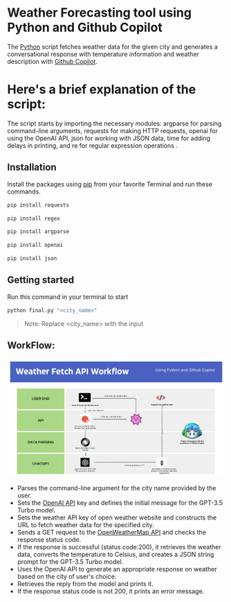 # Weather Forecasting tool using Python and Github Copilot


The [Python](https://www.python.org/) script fetches weather data for the given city and generates a conversational response with temperature information and weather description with [Github Copilot](https://github.com/features/copilot).

# Here's a brief explanation of the script:

The script starts by importing the necessary modules: argparse for parsing command-line arguments, requests for making HTTP requests, openai for using the OpenAI API, json for working with JSON data, time for adding delays in printing, and re for regular expression operations .
## Installation

Install the packages using [pip](https://pip.pypa.io/en/stable/getting-started/) from your favorite Terminal and run these commands.
```sh
pip install requests
```
```sh
pip install regex
```
```sh
pip install argparse
```
```sh
pip install openai
```
```sh
pip install json
```

## Getting started
Run this command in your terminal to start
```sh
python final.py "<city_name>"
```
> Note: Replace <city_name> with the input
## WorkFlow:
![work flow](https://github.com/Fastest-Coder-First/Weather-Fetch-API-TEAM_KNY/blob/main/workflow.png)
- Parses the command-line argument for the city name provided by the user.
- Sets the [OpenAI API](https://platform.openai.com/) key and defines the initial message for the GPT-3.5 Turbo model.
- Sets the weather API key of open weather website and constructs the URL to fetch weather data for the specified city.
- Sends a GET request to the [OpenWeatherMap API](https://openweathermap.org/api) and checks the response status code.
- If the response is successful (status code:200), it retrieves the weather data, converts the temperature to Celsius, and creates a JSON string prompt for the GPT-3.5 Turbo model.
- Uses the OpenAI API to generate an appropriate response on weather based on the city of user's choice.
- Retrieves the reply from the model and prints it.
- If the response status code is not 200, it prints an error message.

